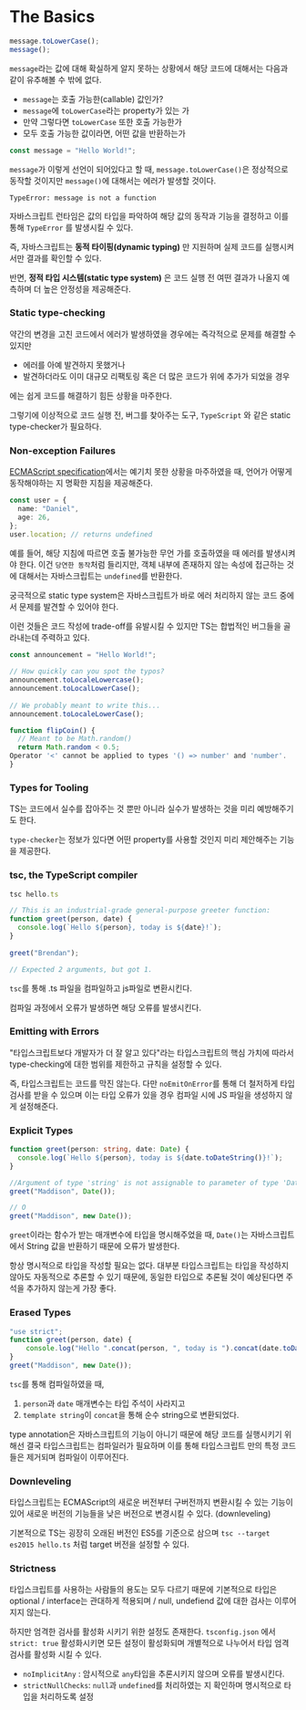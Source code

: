 # The Basics

```typescript
message.toLowerCase();
message();
```

`message`라는 값에 대해 확실하게 알지 못하는 상황에서 해당 코드에 대해서는 다음과 같이 유추해볼 수 밖에 없다.
- `message`는 호출 가능한(callable) 값인가?
- `message`에 `toLowerCase`라는 property가 있는 가
- 만약 그렇다면 `toLowerCase` 또한 호출 가능한가
- 모두 호출 가능한 값이라면, 어떤 값을 반환하는가

```typescript
const message = "Hello World!";
```

`message`가 이렇게 선언이 되어있다고 할 때, `message.toLowerCase()`은 정상적으로 동작할 것이지만 `message()`에 대해서는 에러가 발생할 것이다.

```
TypeError: message is not a function
```

자바스크립트 런타임은 값의 타입을 파악하여 해당 값의 동작과 기능을 결정하고 이를 통해 `TypeError` 를 발생시킬 수 있다.

즉, 자바스크립트는 **동적 타이핑(dynamic typing)** 만 지원하며 실제 코드를 실행시켜서만 결과를 확인할 수 있다.

반면, **정적 타입 시스템(static type system)** 은 코드 실행 전 여떤 결과가 나올지 예측하며 더 높은 안정성을 제공해준다.

### Static type-checking

약간의 변경을 고친 코드에서 에러가 발생하였을 경우에는 즉각적으로 문제를 해결할 수 있지만 

- 에러를 아예 발견하지 못했거나
- 발견하더라도 이미 대규모 리팩토링 혹은 더 많은 코드가 위에 추가가 되었을 경우

에는 쉽게 코드를 해결하기 힘든 상황을 마주한다.

그렇기에 이상적으로 코드 실행 전, 버그를 찾아주는 도구, `TypeScript` 와 같은 static type-checker가 필요하다.


### Non-exception Failures

[ECMAScript specification](https://tc39.es/ecma262/)에서는 예기치 못한 상황을 마주하였을 때, 언어가 어떻게 동작해야하는 지 명확한 지침을 제공해준다. 

```typescript
const user = {
  name: "Daniel",
  age: 26,
};
user.location; // returns undefined
```
예를 들어, 해당 지침에 따르면 호출 불가능한 무언 가를 호출하였을 때 에러를 발생시켜야 한다.
이건  `당연한 동작`처럼 들리지만, 객체 내부에 존재하지 않는 속성에 접근하는 것에 대해서는 자바스크립트는 `undefined`를 반환한다.

궁극적으로 static type system은 자바스크립트가 바로 에러 처리하지 않는 코드 중에서 문제를 발견할 수 있어야 한다.

이런 것들은 코드 작성에 trade-off를 유발시킬 수 있지만 TS는 합법적인 버그들을 골라내는데 주력하고 있다.

```typescript
const announcement = "Hello World!";
 
// How quickly can you spot the typos?
announcement.toLocaleLowercase();
announcement.toLocalLowerCase();
 
// We probably meant to write this...
announcement.toLocaleLowerCase();

function flipCoin() {
  // Meant to be Math.random()
  return Math.random < 0.5;
Operator '<' cannot be applied to types '() => number' and 'number'.
}
```

### Types for Tooling

TS는 코드에서 실수를 잡아주는 것 뿐만 아니라 실수가 발생하는 것을 미리 예방해주기도 한다. 

`type-checker`는 정보가 있다면 어떤 property를 사용할 것인지 미리 제안해주는 기능을 제공한다.

### tsc, the TypeScript compiler

```typescript
tsc hello.ts

// This is an industrial-grade general-purpose greeter function:
function greet(person, date) {
  console.log(`Hello ${person}, today is ${date}!`);
}
 
greet("Brendan");

// Expected 2 arguments, but got 1.
```

`tsc`를 통해 .ts 파일을 컴파일하고 js파일로 변환시킨다.

컴파일 과정에서 오류가 발생하면 해당 오류를 발생시킨다.

### Emitting with Errors

"타입스크립트보다 개발자가 더 잘 알고 있다"라는 타입스크립트의 핵심 가치에 따라서 type-checking에 대한 범위를 제한하고 규칙을 설정할 수 있다.

즉, 타입스크립트는 코드를 막진 않는다. 다만 `noEmitOnError`를 통해 더 철저하게 타입 검사를 받을 수 있으며 이는 타입 오류가 있을 경우 컴파일 시에 JS 파일을 생성하지 않게 설정해준다.

### Explicit Types

```typescript
function greet(person: string, date: Date) {
  console.log(`Hello ${person}, today is ${date.toDateString()}!`);
}

//Argument of type 'string' is not assignable to parameter of type 'Date'.
greet("Maddison", Date());

// O
greet("Maddison", new Date());
```

`greet`이라는 함수가 받는 매개변수에 타입을 명시해주었을 때, `Date()`는 자바스크립트에서 String 값을 반환하기 때문에 오류가 발생한다.

항상 명시적으로 타입을 작성할 필요는 없다. 대부분 타입스크립트는 타입을 작성하지 않아도 자동적으로 추론할 수 있기 때문에, 동일한 타입으로 추론될 것이 예상된다면 주석을 추가하지 않는게 가장 좋다.

### Erased Types
```javascript
"use strict";
function greet(person, date) {
    console.log("Hello ".concat(person, ", today is ").concat(date.toDateString(), "!"));
}
greet("Maddison", new Date());
```

`tsc`를 통해 컴파일하였을 때, 
1. `person`과 `date` 매개변수는 타입 주석이 사라지고
2. `template string`이 `concat`을 통해 순수 string으로 변환되었다.

type annotation은 자바스크립트의 기능이 아니기 때문에 해당 코드를 실행시키기 위해선 결국 타입스크립트는 컴파일러가 필요하며 이를 통해 타입스크립트 만의 특정 코드들은 제거되며 컴파일이 이루어진다.

### Downleveling

타입스크립트는 ECMAScript의 새로운 버전부터 구버전까지 변환시킬 수 있는 기능이 있어 새로운 버전의 기능들을 낮은 버전으로 변경시킬 수 있다. (downleveling)

기본적으로 TS는 굉장히 오래된 버전인 ES5를 기준으로 삼으며 `tsc --target es2015 hello.ts` 처럼 target 버전을 설정할 수 있다.

### Strictness
타입스크립트를 사용하는 사람들의 용도는 모두 다르기 때문에 기본적으로 타입은 optional / interface는 관대하게 적용되며 / null, undefiend 값에 대한 검사는 이루어지지 않는다.

하지만 엄격한 검사를 활성화 시키기 위한 설정도 존재한다.
`tsconfig.json` 에서 `strict: true` 활성화시키면 모든 설정이 활성화되며 개별적으로 나누어서 타입 엄격 검사를 활성화 시킬 수 있다.

- `noImplicitAny` : 암시적으로 `any`타입을 추론시키지 않으며 오류를 발생시킨다.
- `strictNullChecks`: `null`과 `undefined`를 처리하였는 지 확인하며 명시적으로 타입을 처리하도록 설정